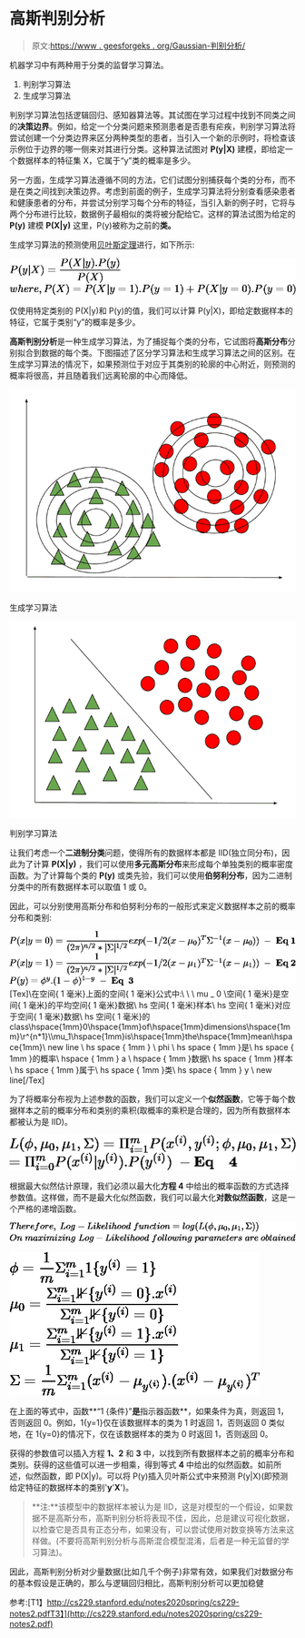 # 高斯判别分析

> 原文:[https://www . geesforgeks . org/Gaussian-判别分析/](https://www.geeksforgeeks.org/gaussian-discriminant-analysis/)

机器学习中有两种用于分类的监督学习算法。

1.  判别学习算法
2.  生成学习算法

判别学习算法包括逻辑回归、感知器算法等。其试图在学习过程中找到不同类之间的**决策边界**。例如，给定一个分类问题来预测患者是否患有疟疾，判别学习算法将尝试创建一个分类边界来区分两种类型的患者，当引入一个新的示例时，将检查该示例位于边界的哪一侧来对其进行分类。这种算法试图对 **P(y|X)** 建模，即给定一个数据样本的特征集 X，它属于“y”类的概率是多少。

另一方面，生成学习算法遵循不同的方法，它们试图分别捕获每个类的分布，而不是在类之间找到决策边界。考虑到前面的例子，生成学习算法将分别查看感染患者和健康患者的分布，并尝试分别学习每个分布的特征，当引入新的例子时，它将与两个分布进行比较，数据例子最相似的类将被分配给它。这样的算法试图为给定的 **P(y)** 建模 **P(X|y)** 这里，P(y)被称为之前的**类。**

生成学习算法的预测使用[贝叶斯定理](https://www.geeksforgeeks.org/bayess-theorem-for-conditional-probability/)进行，如下所示:

![P(y|X) = \dfrac{P(X|y).P(y)}{P(X)} \\where, P(X) = P(X|y=1).P(y=1) + P(X|y=0).P(y=0)\\                ](img/470f3cd86734a793fa8ddce8722b4b62.png "Rendered by QuickLaTeX.com")

仅使用特定类别的 P(X|y)和 P(y)的值，我们可以计算 P(y|X)，即给定数据样本的特征，它属于类别“y”的概率是多少。

**高斯判别分析**是一种生成学习算法，为了捕捉每个类的分布，它试图将**高斯分布**分别拟合到数据的每个类。下图描述了区分学习算法和生成学习算法之间的区别。在生成学习算法的情况下，如果预测位于对应于其类别的轮廓的中心附近，则预测的概率将很高，并且随着我们远离轮廓的中心而降低。

![](img/b2252a2173d73d008b3aebc7da94260a.png)

生成学习算法

![](img/1770ced7686d71ff203df08e3dc8f5ac.png)

判别学习算法

让我们考虑一个**二进制分类**问题，使得所有的数据样本都是 IID(独立同分布)，因此为了计算 **P(X|y)** ，我们可以使用**多元高斯分布**来形成每个单独类别的概率密度函数。为了计算每个类的 **P(y)** 或类先验，我们可以使用**伯努利分布**，因为二进制分类中的所有数据样本可以取值 1 或 0。

因此，可以分别使用高斯分布和伯努利分布的一般形式来定义数据样本之前的概率分布和类别:

![P(x|y=0) = \dfrac{1}{(2\pi)^{n/2}*|\Sigma|^{1/2}} exp({-1/2(x-\mu_0)^{T}\Sigma^{-1}(x-\mu_0))}\hspace{1mm}-\hspace{1mm}\textbf{Eq\hspace{1mm}1} \\ P(x|y=1) = \dfrac{1}{(2\pi)^{n/2}*|\Sigma|^{1/2}} exp({-1/2(x-\mu_1)^{T}\Sigma^{-1}(x-\mu_1))}\hspace{1mm} -\hspace{1mm} \textbf{Eq\hspace{1mm}2} \\ P(y)  =  \phi^y . (1-\phi)^{1-y}\hspace{1mm}-\hspace{1mm}\textbf{Eq\hspace{1mm}\hspace{1mm}3}\\        ](img/63e84d46edfd153461792ee872b2e95f.png "Rendered by QuickLaTeX.com") [Tex]\\在空间{ 1 毫米}上面的空间{ 1 毫米}公式中:\ \ \ mu _ 0 \空间{ 1 毫米}是空间{ 1 毫米}的平均空间{ 1 毫米}数据\ hs 空间{ 1 毫米}样本\ hs 空间{ 1 毫米}对应于空间{ 1 毫米}数据\ hs 空间{ 1 毫米}的 class\hspace{1mm}0\hspace{1mm}of\hspace{1mm}dimensions\hspace{1mm}\r^{n*1}\\\mu_1\hspace{1mm}is\hspace{1mm}the\hspace{1mm}mean\hspace{1mm}\ new line \ hs space { 1mm } \ phi \ hs space { 1mm }是\ hs space { 1mm }的概率\ hspace { 1mm } a \ hspace { 1mm }数据\ hs space { 1mm }样本\ hs space { 1mm }属于\ hs space { 1mm }类\ hs space { 1mm } y \ new line[/Tex]

为了将概率分布视为上述参数的函数，我们可以定义一个**似然函数**，它等于每个数据样本之前的概率分布和类别的乘积(取概率的乘积是合理的，因为所有数据样本都被认为是 IID)。

![\newline L(\phi, \mu_0,\mu_1,\Sigma) = \Pi_{i=1}^{m}P(x^{(i)},y^{(i)};\phi,\mu_0,\mu_1,\Sigma)\\ \hspace{2.3cm}=\Pi_{i=0}^{m}P(x^{(i)}|y^{(i)}).P(y^{(i)}) \hspace{1mm} - \textbf{Eq \hspace{1mm} 4}               ](img/46b77258738b7a5116dd099222874308.png "Rendered by QuickLaTeX.com")

根据最大似然估计原理，我们必须以最大化**方程 4** 中给出的概率函数的方式选择参数值。这样做，而不是最大化似然函数，我们可以最大化**对数似然函数**，这是一个严格的递增函数。

![Therefore,\hspace{1mm} Log-Likelihood \hspace{1mm}function = log(L(\phi,\mu_0,\mu_1,\Sigma)) \newline On \hspace{1mm}maximizing \hspace{1mm}Log-Likelihood \hspace{1mm}following \hspace{1mm}parameters \hspace{1mm}are \hspace{1mm}obtained  ](img/21f5b7878a299e863eb0c689b15dbde9.png "Rendered by QuickLaTeX.com")

![\newline\phi = \dfrac{1}{m}\Sigma_{i=1}^{m}1\{y^{(i)} = 1\}\\ \mu_0 = \dfrac{\Sigma_{i=1}^{m}\mathbb{1}\{y^{(i)} = 0\}.x^{(i)}}{\Sigma_{i=1}^{m}\mathbb{1}\{y^{(i)} = 0\}}\\ \mu_1 = \dfrac{\Sigma_{i=1}^{m}\mathbb{1}\{y^{(i)} = 1\}.x^{(i)}}{\Sigma_{i=1}^{m}\mathbb{1}\{y^{(i)} = 1\}}\\ \Sigma = \dfrac{1}{m}\Sigma_{i=1}^{m}(x^{(i)} - \mu_{y^{(i)}}).(x^{(i)} - \mu_{y^{(i)}})^{T}\\          ](img/f418c3f59badfee379ccd5965fbe33fb.png "Rendered by QuickLaTeX.com")

在上面的等式中，函数**“1 {条件}”**是**指示器函数**，如果条件为真，则返回 1，否则返回 0。例如，1{y=1}仅在该数据样本的类为 1 时返回 1，否则返回 0 类似地，在 1{y=0}的情况下，仅在该数据样本的类为 0 时返回 1，否则返回 0。

获得的参数值可以插入方程 **1、2** 和 **3** 中，以找到所有数据样本之前的概率分布和类别。获得的这些值可以进一步相乘，得到等式 **4** 中给出的似然函数。如前所述，似然函数，即 P(X|y)。可以将 P(y)插入贝叶斯公式中来预测 P(y|X)(即预测给定特征的数据样本的类别'**y**'**X**')。

> **注:**该模型中的数据样本被认为是 IID，这是对模型的一个假设，如果数据不是高斯分布，高斯判别分析将表现不佳，因此，总是建议可视化数据，以检查它是否具有正态分布，如果没有，可以尝试使用对数变换等方法来这样做。(不要将高斯判别分析与高斯混合模型混淆，后者是一种无监督的学习算法)。

因此，高斯判别分析对少量数据(比如几千个例子)非常有效，如果我们对数据分布的基本假设是正确的，那么与逻辑回归相比，高斯判别分析可以更加稳健

参考:[T1】http://cs229.stanford.edu/notes2020spring/cs229-notes2.pdfT3】](http://cs229.stanford.edu/notes2020spring/cs229-notes2.pdf)
